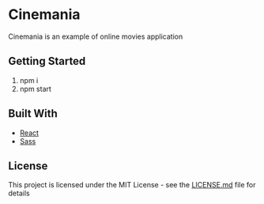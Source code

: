 # Cinemania

Cinemania is an example of online movies application

## Getting Started

1. npm i
2. npm start

## Built With

* [React](https://reactjs.org/)
* [Sass](https://sass-lang.com/)

## License

This project is licensed under the MIT License - see the [LICENSE.md](LICENSE.md) file for details
